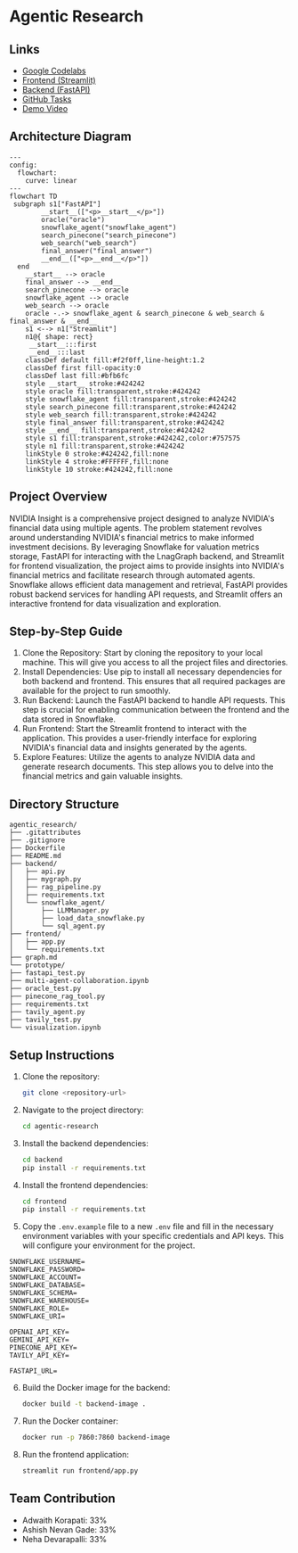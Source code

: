 # Agentic Research

## Links
- [Google Codelabs](#)
- [Frontend (Streamlit)](https://nvidia-insight.streamlit.app)
- [Backend (FastAPI)](https://nevchris242-agentic-research.hf.space)
- [GitHub Tasks](https://github.com/users/AshishNevan/projects/3)
- [Demo Video](#)

## Architecture Diagram
```mermaid
---
config:
  flowchart:
    curve: linear
---
flowchart TD
 subgraph s1["FastAPI"]
        __start__(["<p>__start__</p>"])
        oracle("oracle")
        snowflake_agent("snowflake_agent")
        search_pinecone("search_pinecone")
        web_search("web_search")
        final_answer("final_answer")
        __end__(["<p>__end__</p>"])
  end
    __start__ --> oracle
    final_answer --> __end__
    search_pinecone --> oracle
    snowflake_agent --> oracle
    web_search --> oracle
    oracle -.-> snowflake_agent & search_pinecone & web_search & final_answer & __end__
    s1 <--> n1["Streamlit"]
    n1@{ shape: rect}
     __start__:::first
     __end__:::last
    classDef default fill:#f2f0ff,line-height:1.2
    classDef first fill-opacity:0
    classDef last fill:#bfb6fc
    style __start__ stroke:#424242
    style oracle fill:transparent,stroke:#424242
    style snowflake_agent fill:transparent,stroke:#424242
    style search_pinecone fill:transparent,stroke:#424242
    style web_search fill:transparent,stroke:#424242
    style final_answer fill:transparent,stroke:#424242
    style __end__ fill:transparent,stroke:#424242
    style s1 fill:transparent,stroke:#424242,color:#757575
    style n1 fill:transparent,stroke:#424242
    linkStyle 0 stroke:#424242,fill:none
    linkStyle 4 stroke:#FFFFFF,fill:none
    linkStyle 10 stroke:#424242,fill:none
```

## Project Overview
NVIDIA Insight is a comprehensive project designed to analyze NVIDIA's financial data using multiple agents. The problem statement revolves around understanding NVIDIA's financial metrics to make informed investment decisions. By leveraging Snowflake for valuation metrics storage, FastAPI for interacting with the LnagGraph backend, and Streamlit for frontend visualization, the project aims to provide insights into NVIDIA's financial metrics and facilitate research through automated agents. Snowflake allows efficient data management and retrieval, FastAPI provides robust backend services for handling API requests, and Streamlit offers an interactive frontend for data visualization and exploration.

## Step-by-Step Guide
1. Clone the Repository: Start by cloning the repository to your local machine. This will give you access to all the project files and directories.
2. Install Dependencies: Use pip to install all necessary dependencies for both backend and frontend. This ensures that all required packages are available for the project to run smoothly.
3. Run Backend: Launch the FastAPI backend to handle API requests. This step is crucial for enabling communication between the frontend and the data stored in Snowflake.
4. Run Frontend: Start the Streamlit frontend to interact with the application. This provides a user-friendly interface for exploring NVIDIA's financial data and insights generated by the agents.
5. Explore Features: Utilize the agents to analyze NVIDIA data and generate research documents. This step allows you to delve into the financial metrics and gain valuable insights.



## Directory Structure
```
agentic_research/
├── .gitattributes
├── .gitignore
├── Dockerfile
├── README.md
├── backend/
│   ├── api.py
│   ├── mygraph.py
│   ├── rag_pipeline.py
│   ├── requirements.txt
│   └── snowflake_agent/
│       ├── LLMManager.py
│       ├── load_data_snowflake.py
│       └── sql_agent.py
├── frontend/
│   ├── app.py
│   └── requirements.txt
├── graph.md
└── prototype/
├── fastapi_test.py
├── multi-agent-collaboration.ipynb
├── oracle_test.py
├── pinecone_rag_tool.py
├── requirements.txt
├── tavily_agent.py
├── tavily_test.py
└── visualization.ipynb
```


## Setup Instructions
1. Clone the repository:
   ```bash
   git clone <repository-url>
   ```
2. Navigate to the project directory:
   ```bash
   cd agentic-research
   ```
3. Install the backend dependencies:
   ```bash
   cd backend
   pip install -r requirements.txt
   ```
4. Install the frontend dependencies:
   ```bash
   cd frontend
   pip install -r requirements.txt
   ```
5. Copy the `.env.example` file to a new `.env` file and fill in the necessary environment variables with your specific credentials and API keys. This will configure your environment for the project.
```
SNOWFLAKE_USERNAME=
SNOWFLAKE_PASSWORD=
SNOWFLAKE_ACCOUNT=
SNOWFLAKE_DATABASE=
SNOWFLAKE_SCHEMA=
SNOWFLAKE_WAREHOUSE=
SNOWFLAKE_ROLE=
SNOWFLAKE_URI=

OPENAI_API_KEY=
GEMINI_API_KEY=
PINECONE_API_KEY=
TAVILY_API_KEY=

FASTAPI_URL=
```
6. Build the Docker image for the backend:
   ```bash
   docker build -t backend-image .
   ```
7. Run the Docker container:
   ```bash
   docker run -p 7860:7860 backend-image
   ```
8. Run the frontend application:
   ```bash
   streamlit run frontend/app.py
   ```

## Team Contribution
- Adwaith Korapati: 33%
- Ashish Nevan Gade: 33%
- Neha Devarapalli: 33%
